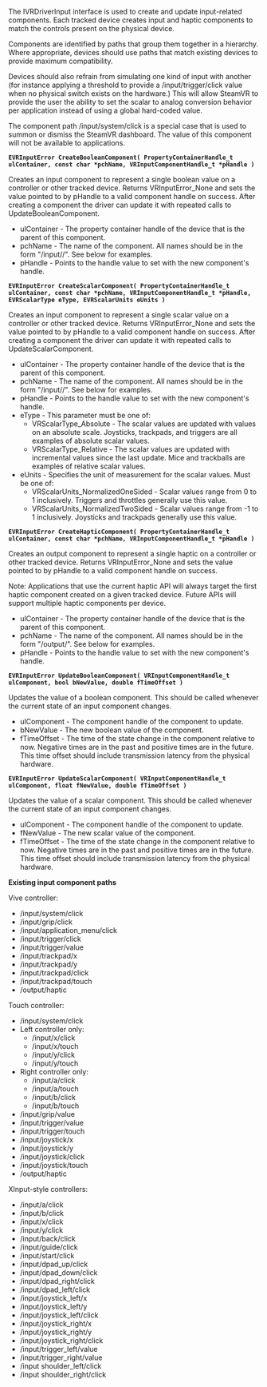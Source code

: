The IVRDriverInput interface is used to create and update input-related components. Each tracked device creates input and haptic components to match the controls present on the physical device.

Components are identified by paths that group them together in a hierarchy. Where appropriate, devices should use paths that match existing devices to provide maximum compatibility. 

Devices should also refrain from simulating one kind of input with another (for instance applying a threshold to provide a /input/trigger/click value when no physical switch exists on the hardware.) This will allow SteamVR to provide the user the ability to set the scalar to analog conversion behavior per application instead of using a global hard-coded value.

The component path /input/system/click is a special case that is used to summon or dismiss the SteamVR dashboard. The value of this component will not be available to applications.

**`EVRInputError CreateBooleanComponent( PropertyContainerHandle_t ulContainer, const char *pchName, VRInputComponentHandle_t *pHandle )`**

Creates an input component to represent a single boolean value on a controller or other tracked device. Returns VRInputError_None and sets the value pointed to by pHandle to a valid component handle on success. After creating a component the driver can update it with repeated calls to UpdateBooleanComponent.

* ulContainer - The property container handle of the device that is the parent of this component.
* pchName - The name of the component. All names should be in the form "/input/<control name>/<event name>". See below for examples.
* pHandle - Points to the handle value to set with the new component's handle.



**`EVRInputError CreateScalarComponent( PropertyContainerHandle_t ulContainer, const char *pchName, VRInputComponentHandle_t *pHandle, EVRScalarType eType, EVRScalarUnits eUnits )`**

Creates an input component to represent a single scalar value on a controller or other tracked device. Returns VRInputError_None and sets the value pointed to by pHandle to a valid component handle on success. After creating a component the driver can update it with repeated calls to UpdateScalarComponent.

* ulContainer - The property container handle of the device that is the parent of this component.
* pchName - The name of the component. All names should be in the form "/input/<control name>/<value name>". See below for examples.
* pHandle - Points to the handle value to set with the new component's handle.
* eType - This parameter must be one of:
  * VRScalarType_Absolute - The scalar values are updated with values on an absolute scale. Joysticks, trackpads, and triggers are all examples of absolute scalar values.
  * VRScalarType_Relative - The scalar values are updated with incremental values since the last update. Mice and trackballs are examples of relative scalar values.
* eUnits - Specifies the unit of measurement for the scalar values. Must be one of:
  * VRScalarUnits_NormalizedOneSided - Scalar values range from 0 to 1 inclusively. Triggers and throttles generally use this value.
  * VRScalarUnits_NormalizedTwoSided - Scalar values range from -1 to 1 inclusively. Joysticks and trackpads generally use this value.


**`EVRInputError CreateHapticComponent( PropertyContainerHandle_t ulContainer, const char *pchName, VRInputComponentHandle_t *pHandle )`**

Creates an output component to represent a single haptic on a controller or other tracked device. Returns VRInputError_None and sets the value pointed to by pHandle to a valid component handle on success. 

Note: Applications that use the current haptic API will always target the first haptic component created on a given tracked device. Future APIs will support multiple haptic components per device.

* ulContainer - The property container handle of the device that is the parent of this component.
* pchName - The name of the component. All names should be in the form "/output/<haptic name>". See below for examples.
* pHandle - Points to the handle value to set with the new component's handle.


**`EVRInputError UpdateBooleanComponent( VRInputComponentHandle_t ulComponent, bool bNewValue, double fTimeOffset )`**

Updates the value of a boolean component. This should be called whenever the current state of an input component changes.

* ulComponent - The component handle of the component to update.
* bNewValue - The new boolean value of the component.
* fTimeOffset - The time of the state change in the component relative to now. Negative times are in the past and positive times are in the future. This time offset should include transmission latency from the physical hardware.

**`EVRInputError UpdateScalarComponent( VRInputComponentHandle_t ulComponent, float fNewValue, double fTimeOffset )`**

Updates the value of a scalar component. This should be called whenever the current state of an input component changes.

* ulComponent - The component handle of the component to update.
* fNewValue - The new scalar value of the component.
* fTimeOffset - The time of the state change in the component relative to now. Negative times are in the past and positive times are in the future. This time offset should include transmission latency from the physical hardware.

**Existing input component paths**

Vive controller:
* /input/system/click
* /input/grip/click
* /input/application_menu/click
* /input/trigger/click
* /input/trigger/value
* /input/trackpad/x
* /input/trackpad/y
* /input/trackpad/click
* /input/trackpad/touch
* /output/haptic

Touch controller:
* /input/system/click
* Left controller only:
  * /input/x/click
  * /input/x/touch
  * /input/y/click
  * /input/y/touch
* Right controller only:
  * /input/a/click
  * /input/a/touch
  * /input/b/click
  * /input/b/touch
* /input/grip/value
* /input/trigger/value
* /input/trigger/touch
* /input/joystick/x
* /input/joystick/y
* /input/joystick/click
* /input/joystick/touch
* /output/haptic

XInput-style controllers:
* /input/a/click
* /input/b/click
* /input/x/click
* /input/y/click
* /input/back/click
* /input/guide/click
* /input/start/click
* /input/dpad_up/click
* /input/dpad_down/click
* /input/dpad_right/click
* /input/dpad_left/click
* /input/joystick_left/x
* /input/joystick_left/y
* /input/joystick_left/click
* /input/joystick_right/x
* /input/joystick_right/y
* /input/joystick_right/click
* /input/trigger_left/value
* /input/trigger_right/value
* /input shoulder_left/click
* /input shoulder_right/click







